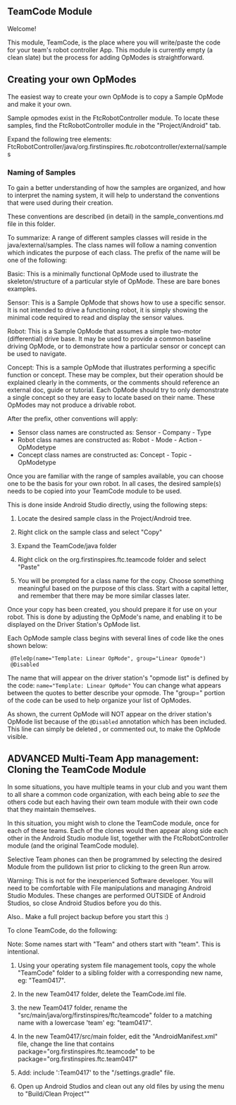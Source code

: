 ## TeamCode Module

Welcome!

This module, TeamCode, is the place where you will write/paste the code for your
team's robot controller App. This module is currently empty (a clean slate) but
the process for adding OpModes is straightforward.

## Creating your own OpModes

The easiest way to create your own OpMode is to copy a Sample OpMode and make it
your own.

Sample opmodes exist in the FtcRobotController module. To locate these samples,
find the FtcRobotController module in the "Project/Android" tab.

Expand the following tree elements:
FtcRobotController/java/org.firstinspires.ftc.robotcontroller/external/samples

### Naming of Samples

To gain a better understanding of how the samples are organized, and how to
interpret the naming system, it will help to understand the conventions that
were used during their creation.

These conventions are described (in detail) in the sample_conventions.md file in
this folder.

To summarize: A range of different samples classes will reside in the
java/external/samples. The class names will follow a naming convention which
indicates the purpose of each class. The prefix of the name will be one of the
following:

Basic: This is a minimally functional OpMode used to illustrate the
skeleton/structure of a particular style of OpMode. These are bare bones
examples.

Sensor: This is a Sample OpMode that shows how to use a specific sensor. It is
not intended to drive a functioning robot, it is simply showing the minimal code
required to read and display the sensor values.

Robot: This is a Sample OpMode that assumes a simple two-motor (differential)
drive base. It may be used to provide a common baseline driving OpMode, or to
demonstrate how a particular sensor or concept can be used to navigate.

Concept: This is a sample OpMode that illustrates performing a specific function
or concept. These may be complex, but their operation should be explained
clearly in the comments, or the comments should reference an external doc, guide
or tutorial. Each OpMode should try to only demonstrate a single concept so they
are easy to locate based on their name. These OpModes may not produce a drivable
robot.

After the prefix, other conventions will apply:

- Sensor class names are constructed as: Sensor - Company - Type
- Robot class names are constructed as: Robot - Mode - Action - OpModetype
- Concept class names are constructed as: Concept - Topic - OpModetype

Once you are familiar with the range of samples available, you can choose one to
be the basis for your own robot. In all cases, the desired sample(s) needs to be
copied into your TeamCode module to be used.

This is done inside Android Studio directly, using the following steps:

1.  Locate the desired sample class in the Project/Android tree.

2.  Right click on the sample class and select "Copy"

3.  Expand the TeamCode/java folder

4.  Right click on the org.firstinspires.ftc.teamcode folder and select "Paste"

5.  You will be prompted for a class name for the copy. Choose something
    meaningful based on the purpose of this class. Start with a capital letter,
    and remember that there may be more similar classes later.

Once your copy has been created, you should prepare it for use on your robot.
This is done by adjusting the OpMode's name, and enabling it to be displayed on
the Driver Station's OpMode list.

Each OpMode sample class begins with several lines of code like the ones shown
below:

```
 @TeleOp(name="Template: Linear OpMode", group="Linear Opmode")
 @Disabled
```

The name that will appear on the driver station's "opmode list" is defined by
the code: `name="Template: Linear OpMode"` You can change what appears between
the quotes to better describe your opmode. The "group=" portion of the code can
be used to help organize your list of OpModes.

As shown, the current OpMode will NOT appear on the driver station's OpMode list
because of the `@Disabled` annotation which has been included. This line can
simply be deleted , or commented out, to make the OpMode visible.

## ADVANCED Multi-Team App management: Cloning the TeamCode Module

In some situations, you have multiple teams in your club and you want them to
all share a common code organization, with each being able to _see_ the others
code but each having their own team module with their own code that they
maintain themselves.

In this situation, you might wish to clone the TeamCode module, once for each of
these teams. Each of the clones would then appear along side each other in the
Android Studio module list, together with the FtcRobotController module (and the
original TeamCode module).

Selective Team phones can then be programmed by selecting the desired Module
from the pulldown list prior to clicking to the green Run arrow.

Warning: This is not for the inexperienced Software developer. You will need to
be comfortable with File manipulations and managing Android Studio Modules.
These changes are performed OUTSIDE of Android Studios, so close Android Studios
before you do this.

Also.. Make a full project backup before you start this :)

To clone TeamCode, do the following:

Note: Some names start with "Team" and others start with "team". This is
intentional.

1.  Using your operating system file management tools, copy the whole "TeamCode"
    folder to a sibling folder with a corresponding new name, eg: "Team0417".

2.  In the new Team0417 folder, delete the TeamCode.iml file.

3.  the new Team0417 folder, rename the
    "src/main/java/org/firstinspires/ftc/teamcode" folder to a matching name
    with a lowercase 'team' eg: "team0417".

4.  In the new Team0417/src/main folder, edit the "AndroidManifest.xml" file,
    change the line that contains package="org.firstinspires.ftc.teamcode" to be
    package="org.firstinspires.ftc.team0417"

5.  Add: include ':Team0417' to the "/settings.gradle" file.
6.  Open up Android Studios and clean out any old files by using the menu to
    "Build/Clean Project""


